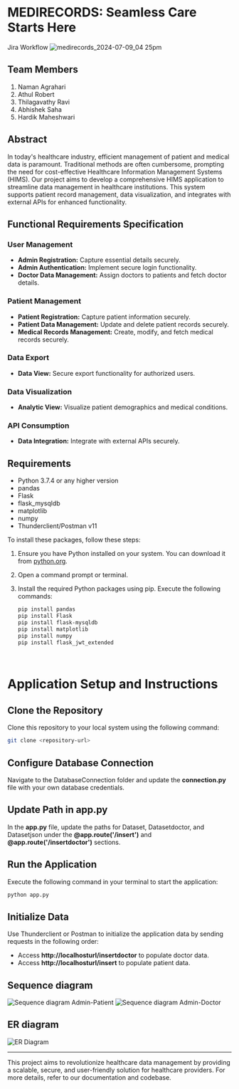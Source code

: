 # MEDIRECORDS: Seamless Care Starts Here
Jira Workflow
![medirecords_2024-07-09_04 25pm](https://github.com/Naman73598/MediRecords-Seamless-Care-Starts-Here/assets/78019442/abdef1cf-b0b3-4c40-b65f-dc5f8af74b91)
 
 
## Team Members
1. Naman Agrahari
2. Athul Robert
3. Thilagavathy Ravi
4. Abhishek Saha
5. Hardik Maheshwari
 
## Abstract
In today's healthcare industry, efficient management of patient and medical data is paramount. Traditional methods are often cumbersome, prompting the need for cost-effective Healthcare Information Management Systems (HIMS). Our project aims to develop a comprehensive HIMS application to streamline data management in healthcare institutions. This system supports patient record management, data visualization, and integrates with external APIs for enhanced functionality.
 
## Functional Requirements Specification
 
### User Management
- **Admin Registration:** Capture essential details securely.
- **Admin Authentication:** Implement secure login functionality.
- **Doctor Data Management:** Assign doctors to patients and fetch doctor details.
 
### Patient Management
- **Patient Registration:** Capture patient information securely.
- **Patient Data Management:** Update and delete patient records securely.
- **Medical Records Management:** Create, modify, and fetch medical records securely.
 
### Data Export
- **Data View:** Secure export functionality for authorized users.
 
### Data Visualization
- **Analytic View:** Visualize patient demographics and medical conditions.
 
### API Consumption
- **Data Integration:** Integrate with external APIs securely.
 
 
## Requirements
- Python 3.7.4 or any higher version
- pandas
- Flask
- flask_mysqldb
- matplotlib
- numpy
- Thunderclient/Postman v11
 
To install these packages, follow these steps:
 
1. Ensure you have Python installed on your system. You can download it from [python.org](https://www.python.org/downloads/).
 
2. Open a command prompt or terminal.
 
3. Install the required Python packages using pip. Execute the following commands:
 
   ```bash
   pip install pandas
   pip install Flask
   pip install flask-mysqldb
   pip install matplotlib
   pip install numpy
   pip install flask_jwt_extended
 
 
# Application Setup and Instructions
 
## Clone the Repository
Clone this repository to your local system using the following command:
```bash
git clone <repository-url>
```
## Configure Database Connection
Navigate to the DatabaseConnection folder and update the **connection.py** file with your own database credentials.
 
## Update Path in app.py
In the **app.py** file, update the paths for Dataset, Datasetdoctor, and Datasetjson under the **@app.route('/insert')** and **@app.route('/insertdoctor')** sections.
 
## Run the Application
Execute the following command in your terminal to start the application:
```bash
python app.py
```
 
## Initialize Data
Use Thunderclient or Postman to initialize the application data by sending requests in the following order:
 
- Access __http://localhosturl/insertdoctor__ to populate doctor data.
- Access __http://localhosturl/insert__ to populate patient data.
 
 
## Sequence diagram
![Sequence diagram Admin-Patient](https://github.com/Naman73598/MediRecords-Seamless-Care-Starts-Here/assets/78019442/d3953dfa-7c88-44ed-9aed-9b79a255544a)
![Sequence diagram Admin-Doctor](https://github.com/Naman73598/MediRecords-Seamless-Care-Starts-Here/assets/78019442/d6edd5fd-c895-4767-b099-0b2be8995768)
 
## ER diagram
![ER Diagram](https://github.com/Naman73598/MediRecords-Seamless-Care-Starts-Here/assets/126481000/58e2e757-81fc-44b4-b56a-ae00775d7444)
 
 
 
---
 
This project aims to revolutionize healthcare data management by providing a scalable, secure, and user-friendly solution for healthcare providers. For more details, refer to our documentation and codebase.
   